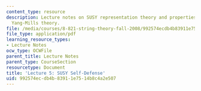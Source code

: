 ```yaml
---
content_type: resource
description: Lecture notes on SUSY representation theory and properties of N=4 Super
  Yang-Mills theory.
file: /media/courses/8-821-string-theory-fall-2008/992574ecdb4b83911e7514b8c4a2e507_lecture05.pdf
file_type: application/pdf
learning_resource_types:
- Lecture Notes
ocw_type: OCWFile
parent_title: Lecture Notes
parent_type: CourseSection
resourcetype: Document
title: 'Lecture 5: SUSY Self-Defense'
uid: 992574ec-db4b-8391-1e75-14b8c4a2e507
---
```

